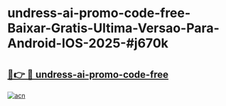 # undress-ai-promo-code-free-Baixar-Gratis-Ultima-Versao-Para-Android-IOS-2025-#j670k

# <h2><a href="https://ainizakaria.my?title=undress-ai-promo-code-free&ref=22M">🔗👉 🔴 undress-ai-promo-code-free</a></h2>

[![acn](https://github.com/user-attachments/assets/0f9c940e-d8b0-45ae-aac7-cd30a18b3e1c)](https://ainizakaria.my?title=undress-ai-promo-code-free&ref=22M)

